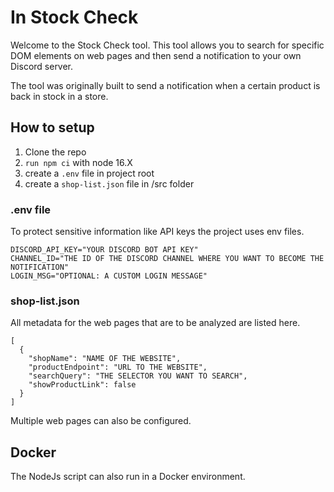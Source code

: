 # In Stock Check

Welcome to the Stock Check tool. This tool allows you to search for specific DOM elements on web pages and then send a notification to your own Discord server.

The tool was originally built to send a notification when a certain product is back in stock in a store.

## How to setup

1. Clone the repo
2. `run npm ci` with node 16.X
3. create a `.env` file in project root
4. create a `shop-list.json` file in /src folder

### .env file

To protect sensitive information like API keys the project uses env files.

```
DISCORD_API_KEY="YOUR DISCORD BOT API KEY"
CHANNEL_ID="THE ID OF THE DISCORD CHANNEL WHERE YOU WANT TO BECOME THE NOTIFICATION"
LOGIN_MSG="OPTIONAL: A CUSTOM LOGIN MESSAGE"
```

### shop-list.json

All metadata for the web pages that are to be analyzed are listed here.

```
[
  {
    "shopName": "NAME OF THE WEBSITE",
    "productEndpoint": "URL TO THE WEBSITE",
    "searchQuery": "THE SELECTOR YOU WANT TO SEARCH",
    "showProductLink": false
  }
]
```

Multiple web pages can also be configured.

## Docker

The NodeJs script can also run in a Docker environment.
